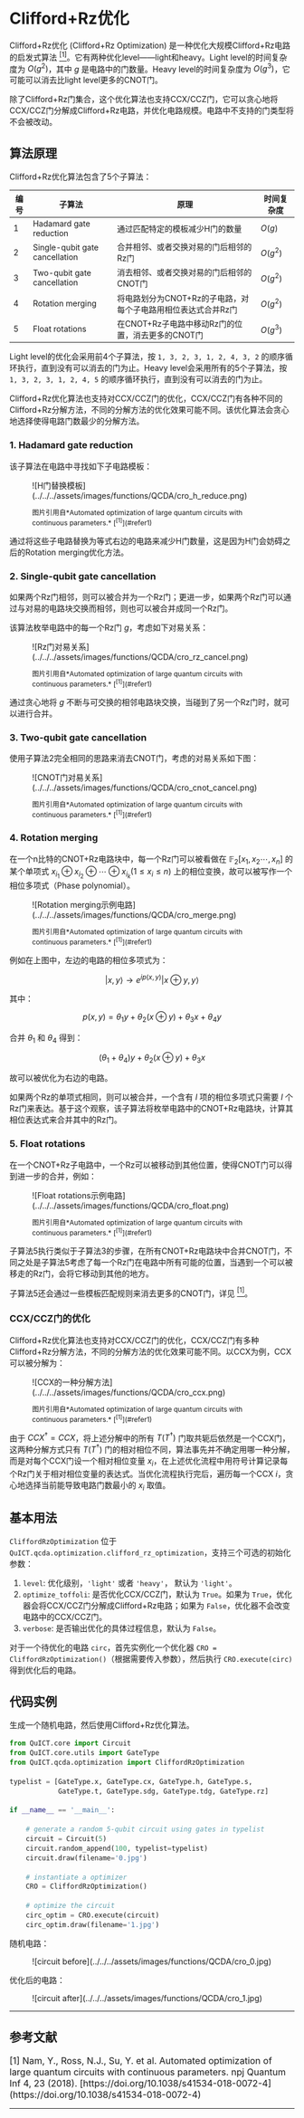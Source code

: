# Clifford+Rz优化

Clifford+Rz优化 (Clifford+Rz Optimization) 是一种优化大规模Clifford+Rz电路的启发式算法 [<sup>[1]</sup>](#refer1)。它有两种优化level——light和heavy。Light level的时间复杂度为 $O(g^2)$，其中 $g$ 是电路中的门数量。Heavy level的时间复杂度为 $O(g^3)$，它可能可以消去比light level更多的CNOT门。

除了Clifford+Rz门集合，这个优化算法也支持CCX/CCZ门，它可以贪心地将CCX/CCZ门分解成Clifford+Rz电路，并优化电路规模。电路中不支持的门类型将不会被改动。

## 算法原理

Clifford+Rz优化算法包含了5个子算法：

| 编号 | 子算法                         | 原理                                                          | 时间复杂度 |
| ---- | ------------------------------ | ------------------------------------------------------------- | ---------- |
| 1    | Hadamard gate reduction        | 通过匹配特定的模板减少H门的数量                               | $O(g)$     |
| 2    | Single-qubit gate cancellation | 合并相邻、或者交换对易的门后相邻的Rz门                        | $O(g^2)$   |
| 3    | Two-qubit gate cancellation    | 消去相邻、或者交换对易的门后相邻的CNOT门                      | $O(g^2)$   |
| 4    | Rotation merging               | 将电路划分为CNOT+Rz的子电路，对每个子电路用相位表达式合并Rz门 | $O(g^2)$   |
| 5    | Float rotations                | 在CNOT+Rz子电路中移动Rz门的位置，消去更多的CNOT门             | $O(g^3)$   |

Light level的优化会采用前4个子算法，按 `1, 3, 2, 3, 1, 2, 4, 3, 2` 的顺序循环执行，直到没有可以消去的门为止。Heavy level会采用所有的5个子算法，按 `1, 3, 2, 3, 1, 2, 4, 5` 的顺序循环执行，直到没有可以消去的门为止。

Clifford+Rz优化算法也支持对CCX/CCZ门的优化，CCX/CCZ门有各种不同的Clifford+Rz分解方法，不同的分解方法的优化效果可能不同。该优化算法会贪心地选择使得电路门数最少的分解方法。

### 1. Hadamard gate reduction

该子算法在电路中寻找如下子电路模板：

<figure markdown>
![H门替换模板](../../../assets/images/functions/QCDA/cro_h_reduce.png)
<p markdown="1" style="font-size:12px;"> 图片引用自*Automated optimization of large quantum circuits with continuous parameters.* [<sup>[1]</sup>](#refer1)
</figure>

通过将这些子电路替换为等式右边的电路来减少H门数量，这是因为H门会妨碍之后的Rotation merging优化方法。

### 2. Single-qubit gate cancellation

如果两个Rz门相邻，则可以被合并为一个Rz门；更进一步，如果两个Rz门可以通过与对易的电路块交换而相邻，则也可以被合并成同一个Rz门。

该算法枚举电路中的每一个Rz门 $g$，考虑如下对易关系：

<figure markdown>
![Rz门对易关系](../../../assets/images/functions/QCDA/cro_rz_cancel.png)
<p markdown="1" style="font-size:12px;"> 图片引用自*Automated optimization of large quantum circuits with continuous parameters.* [<sup>[1]</sup>](#refer1)
</figure>

通过贪心地将 $g$ 不断与可交换的相邻电路块交换，当碰到了另一个Rz门时，就可以进行合并。

### 3. Two-qubit gate cancellation

使用子算法2完全相同的思路来消去CNOT门，考虑的对易关系如下图：

<figure markdown>
![CNOT门对易关系](../../../assets/images/functions/QCDA/cro_cnot_cancel.png)
<p markdown="1" style="font-size:12px;"> 图片引用自*Automated optimization of large quantum circuits with continuous parameters.* [<sup>[1]</sup>](#refer1)
</figure>

### 4. Rotation merging

在一个n比特的CNOT+Rz电路块中，每一个Rz门可以被看做在 $\mathbb{F}_2[x_1,x_2\cdots, x_n]$ 的某个单项式 $x_{i_1}\oplus x_{i_2}\oplus \cdots \oplus x_{i_k} (1\leq x_i\leq n)$ 上的相位变换，故可以被写作一个相位多项式（Phase polynomial）。

<figure markdown>
![Rotation merging示例电路](../../../assets/images/functions/QCDA/cro_merge.png)
<p markdown="1" style="font-size:12px;"> 图片引用自*Automated optimization of large quantum circuits with continuous parameters.* [<sup>[1]</sup>](#refer1)
</figure>

例如在上图中，左边的电路的相位多项式为：

$$|x,y\rangle \to e^{i p(x,y)}|x\oplus y,y\rangle$$

其中：

$$p(x,y)=\theta_1y+\theta_2(x\oplus y)+\theta_3x+\theta_4y$$

合并 $\theta_1$ 和 $\theta_4$ 得到：

$$(\theta_1+\theta_4)y+\theta_2(x\oplus y)+\theta_3x$$

故可以被优化为右边的电路。

如果两个Rz的单项式相同，则可以被合并，一个含有 $l$ 项的相位多项式只需要 $l$ 个Rz门来表达。基于这个观察，该子算法将枚举电路中的CNOT+Rz电路块，计算其相位表达式来合并其中的Rz门。

### 5. Float rotations

在一个CNOT+Rz子电路中，一个Rz可以被移动到其他位置，使得CNOT门可以得到进一步的合并，例如：

<figure markdown>
![Float rotations示例电路](../../../assets/images/functions/QCDA/cro_float.png)
<p markdown="1" style="font-size:12px;"> 图片引用自*Automated optimization of large quantum circuits with continuous parameters.* [<sup>[1]</sup>](#refer1)
</figure>

子算法5执行类似于子算法3的步骤，在所有CNOT+Rz电路块中合并CNOT门，不同之处是子算法5考虑了每一个Rz门在电路中所有可能的位置，当遇到一个可以被移走的Rz门，会将它移动到其他的地方。

子算法5还会通过一些模板匹配规则来消去更多的CNOT门，详见 [<sup>[1]</sup>](#refer1)。

### CCX/CCZ门的优化

Clifford+Rz优化算法也支持对CCX/CCZ门的优化，CCX/CCZ门有多种Clifford+Rz分解方法，不同的分解方法的优化效果可能不同。以CCX为例，CCX可以被分解为：

<figure markdown>
![CCX的一种分解方法](../../../assets/images/functions/QCDA/cro_ccx.png)
<p markdown="1" style="font-size:12px;"> 图片引用自*Automated optimization of large quantum circuits with continuous parameters.* [<sup>[1]</sup>](#refer1)
</figure>

由于 $CCX^\dagger=CCX$，将上述分解中的所有 $T(T^\dagger)$ 门取共轭后依然是一个CCX门，这两种分解方式只有 $T(T^\dagger)$ 门的相对相位不同，算法事先并不确定用哪一种分解，而是对每个CCX门设一个相对相位变量 $x_i$，在上述优化流程中用符号计算记录每个Rz门关于相对相位变量的表达式。当优化流程执行完后，遍历每一个CCX $i$，贪心地选择当前能导致电路门数最小的 $x_i$ 取值。

## 基本用法

`CliffordRzOptimization` 位于`QuICT.qcda.optimization.clifford_rz_optimization`，支持三个可选的初始化参数：

1. `level`: 优化级别，`'light'` 或者 `'heavy'`， 默认为 `'light'`。
2. `optimize_toffoli`: 是否优化CCX/CCZ门，默认为 `True`。如果为 `True`，优化器会将CCX/CCZ门分解成Clifford+Rz电路；如果为 `False`，优化器不会改变电路中的CCX/CCZ门。
3. `verbose`: 是否输出优化的具体过程信息，默认为 `False`。

对于一个待优化的电路 `circ`，首先实例化一个优化器 `CRO = CliffordRzOptimization()`（根据需要传入参数），然后执行 `CRO.execute(circ)` 得到优化后的电路。

## 代码实例

生成一个随机电路，然后使用Clifford+Rz优化算法。

```python
from QuICT.core import Circuit
from QuICT.core.utils import GateType
from QuICT.qcda.optimization import CliffordRzOptimization

typelist = [GateType.x, GateType.cx, GateType.h, GateType.s,
            GateType.t, GateType.sdg, GateType.tdg, GateType.rz]

if __name__ == '__main__':

    # generate a random 5-qubit circuit using gates in typelist
    circuit = Circuit(5)
    circuit.random_append(100, typelist=typelist)
    circuit.draw(filename='0.jpg')

    # instantiate a optimizer
    CRO = CliffordRzOptimization()

    # optimize the circuit
    circ_optim = CRO.execute(circuit)
    circ_optim.draw(filename='1.jpg')
```

随机电路：

<figure markdown>
![circuit before](../../../assets/images/functions/QCDA/cro_0.jpg)
</figure>

优化后的电路：

<figure markdown>
![circuit after](../../../assets/images/functions/QCDA/cro_1.jpg)
</figure>

---

## 参考文献

<div id="refer1"></div>
<font size=3>
[1] Nam, Y., Ross, N.J., Su, Y. et al. Automated optimization of large quantum circuits with continuous parameters. npj Quantum Inf 4, 23 (2018). [https://doi.org/10.1038/s41534-018-0072-4](https://doi.org/10.1038/s41534-018-0072-4)
</font>

---